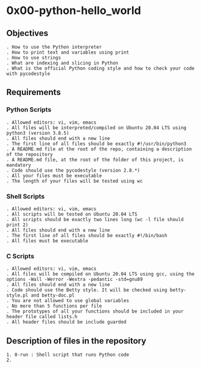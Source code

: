 # 0x00-python-hello_world

## Objectives

	. How to use the Python interpreter
	. How to print text and variables using print
	. How to use strings
	. What are indexing and slicing in Python
	. What is the official Python coding style and how to check your code with pycodestyle

## Requirements

### Python Scripts
	
	. Allowed editors: vi, vim, emacs
	. All files will be interpreted/compiled on Ubuntu 20.04 LTS using python3 (version 3.8.5)
	. All files should end with a new line
	. The first line of all files should be exactly #!/usr/bin/python3
	. A README.md file at the root of the repo, containing a description of the repository
	. A README.md file, at the root of the folder of this project, is mandatory
	. Code should use the pycodestyle (version 2.8.*)
	. All your files must be executable
	. The length of your files will be tested using wc


### Shell Scripts

	. Allowed editors: vi, vim, emacs
	. All scripts will be tested on Ubuntu 20.04 LTS
	. All scripts should be exactly two lines long (wc -l file should print 2)
	. All files should end with a new line
	. The first line of all files should be exactly #!/bin/bash
	. All files must be executable

### C Scripts

	. Allowed editors: vi, vim, emacs
	. All files will be compiled on Ubuntu 20.04 LTS using gcc, using the options -Wall -Werror -Wextra -pedantic -std=gnu89
	. All files should end with a new line
	. Code should use the Betty style. It will be checked using betty-style.pl and betty-doc.pl
	. You are not allowed to use global variables
	. No more than 5 functions per file
	. The prototypes of all your functions should be included in your header file called lists.h
	. All header files should be include guarded

## Description of files in the repository

	1. 0-run : Shell script that runs Python code
	2. 


